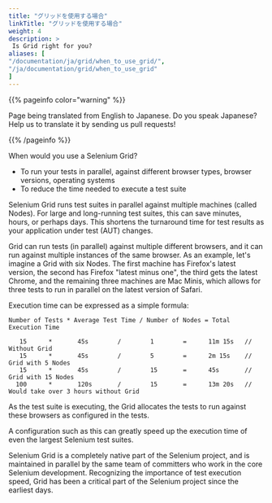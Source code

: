 ```yaml
---
title: "グリッドを使用する場合"
linkTitle: "グリッドを使用する場合"
weight: 4
description: >
 Is Grid right for you?
aliases: [
"/documentation/ja/grid/when_to_use_grid/",
"/ja/documentation/grid/when_to_use_grid"
]
---
```


{{% pageinfo color="warning" %}}
<p class="lead">
   <i class="fas fa-language display-4"></i> 
   Page being translated from English to Japanese. 
   Do you speak Japanese? Help us to translate
   it by sending us pull requests!
</p>
{{% /pageinfo %}}


When would you use a Selenium Grid?

* To run your tests in parallel, against different browser types, browser versions, operating systems
* To reduce the time needed to execute a test suite

Selenium Grid runs test suites in parallel against multiple machines (called Nodes). 
For large and long-running test suites, this can save minutes, hours, or perhaps days. 
This shortens the turnaround time for test results as your application under test (AUT) 
changes.

Grid can run tests (in parallel) against multiple different browsers, and it can
run against multiple instances of the same browser. As an example, let's imagine
a Grid with six Nodes. The first machine has Firefox's latest version,
the second has Firefox "latest minus one", the third gets the latest Chrome, and
the remaining three machines are Mac Minis, which allows for three tests to run in
parallel on the latest version of Safari.

Execution time can be expressed as a simple formula:

```Number of Tests * Average Test Time / Number of Nodes = Total Execution Time```

       15      *       45s        /        1        =      11m 15s   // Without Grid
       15      *       45s        /        5        =      2m 15s    // Grid with 5 Nodes
       15      *       45s        /        15       =      45s       // Grid with 15 Nodes
      100      *       120s       /        15       =      13m 20s   // Would take over 3 hours without Grid

As the test suite is executing, the Grid allocates the tests to run against these 
browsers as configured in the tests.

A configuration such as this can greatly speed up the execution time of even the largest Selenium test suites.

Selenium Grid is a completely native part of the Selenium project, and is maintained in parallel by the same team 
of committers who work in the core Selenium development. Recognizing the importance of test execution speed, Grid
has been a critical part of the Selenium project since the earliest days.
